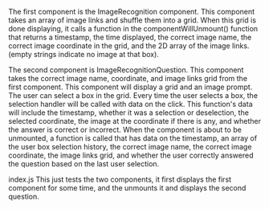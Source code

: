 The first component is the ImageRecognition component. This component takes an array of image links and shuffle them into a grid. When this grid is done displaying, it calls a function in the componentWillUnmount() function that returns a timestamp, the time displayed, the correct image name, the correct image coordinate in the grid, and the 2D array of the image links. (empty strings indicate no image at that box).

The second component is ImageRecognitionQuestion. This component takes the correct image name, coordinate, and image links grid from the first component. This component will display a grid and an image prompt. The user can select a box in the grid. Every time the user selects a box, the selection handler will be called with data on the click. This function's data will include the timestamp, whether it was a selection or deselection, the selected coordinate, the image at the coordinate if there is any, and whether the answer is correct or incorrect. When the component is about to be unmounted, a function is called that has data on the timestamp, an array of the user box selection history, the correct image name, the correct image coordinate, the image links grid, and whether the user correctly answered the question based on the last user selection.

index.js
This just tests the two components, it first displays the first component for some time, and the unmounts it and displays the second question.
